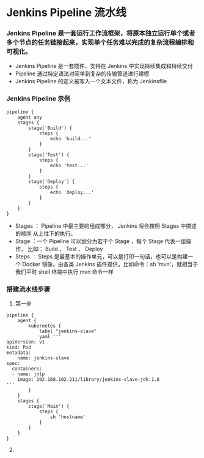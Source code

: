 # Jenkins Pipeline 流水线
### Jenkins Pipeline 是一套运行工作流框架，将原本独立运行单个或者多个节点的任务链接起来，实现单个任务难以完成的复杂流程编排和可视化。
- Jenkins Pipeline 是一套插件，支持在 Jenkins 中实现持续集成和持续交付
- Pipeline 通过特定语法对简单到复杂的传输管道进行建模
- Jenkins Pipeline 的定义被写入一个文本文件，称为 Jenkinsfile
### Jenkins Pipeline 示例
```Jenkinsfile
pipeline {
    agent any
    stages {
        stage('Build') {
            steps {
                echo 'build...'
            }
        }
        stage('Test') {
            steps {
                echo 'test...'
            }
        }
        stage('Deploy') {
            steps {
                echo 'deploy...'
            }
        }
    }
}
```
- Stages ： Pipeline 中最主要的组成部分， Jenkins 将会按照 Stages 中描述的顺序
从上往下的执行。
- Stage ：一个 Pipeline 可以划分为若干个 Stage ，每个 Stage 代表一组操作，
比如： Build 、 Test 、 Deploy
- Steps ： Steps 是最基本的操作单元，可以是打印一句话，也可以是构建一
个 Docker 镜像，由各类 Jenkins 插件提供，比如命令：sh ‘mvn'，就相当于我们平时 shell 终端中执行 mvn 命令一样
### 搭建流水线步骤
1. 第一步
```
pipeline {
    agent {
        kubernetes {
            label "jenkins-slave"
            yaml '''
apiVersion: v1
kind: Pod
metadata:
    name: jenkins-slave
spec:
  containers:
  - name: jnlp
    image: 192.168.102.211/library/jenkins-slave-jdk:1.8
'''
        }
    }
    stages {
        stage('Main') {
            steps {
                sh 'hostname'
            }
        }
    }
}
```
2. 